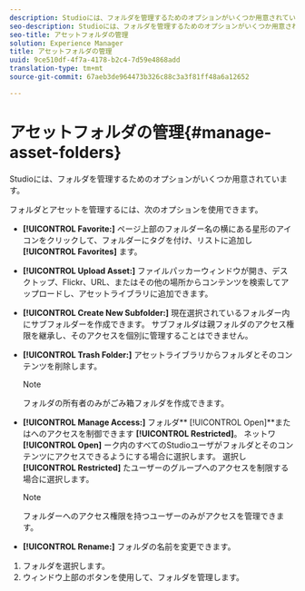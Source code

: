 ```yaml
---
description: Studioには、フォルダを管理するためのオプションがいくつか用意されています。
seo-description: Studioには、フォルダを管理するためのオプションがいくつか用意されています。
seo-title: アセットフォルダの管理
solution: Experience Manager
title: アセットフォルダの管理
uuid: 9ce510df-4f7a-4178-b2c4-7d59e4868add
translation-type: tm+mt
source-git-commit: 67aeb3de964473b326c88c3a3f81ff48a6a12652

---
```



# アセットフォルダの管理{#manage-asset-folders}

Studioには、フォルダを管理するためのオプションがいくつか用意されています。

フォルダとアセットを管理するには、次のオプションを使用できます。

* **[!UICONTROL Favorite:]** ページ上部のフォルダー名の横にある星形のアイコンをクリックして、フォルダーにタグを付け、リストに追加し **[!UICONTROL Favorites]** ます。

* **[!UICONTROL Upload Asset:]** ファイルパッカーウィンドウが開き、デスクトップ、Flickr、URL、またはその他の場所からコンテンツを検索してアップロードし、アセットライブラリに追加できます。
* **[!UICONTROL Create New Subfolder:]** 現在選択されているフォルダー内にサブフォルダーを作成できます。 サブフォルダは親フォルダのアクセス権限を継承し、そのアクセスを個別に管理することはできません。
* **[!UICONTROL Trash Folder:]** アセットライブラリからフォルダとそのコンテンツを削除します。

   >[!NOTE]
   >
   >フォルダの所有者のみがごみ箱フォルダを作成できます。

* **[!UICONTROL Manage Access:]** フォルダ** [!UICONTROL Open]**またはへのアクセスを制御できます **[!UICONTROL Restricted]**。 ネットワ **[!UICONTROL Open]** ーク内のすべてのStudioユーザがフォルダとそのコンテンツにアクセスできるようにする場合に選択します。 選択し **[!UICONTROL Restricted]** たユーザーのグループへのアクセスを制限する場合に選択します。

   >[!NOTE]
   >
   >フォルダーへのアクセス権限を持つユーザーのみがアクセスを管理できます。

* **[!UICONTROL Rename:]** フォルダの名前を変更できます。

1. フォルダを選択します。
1. ウィンドウ上部のボタンを使用して、フォルダを管理します。
